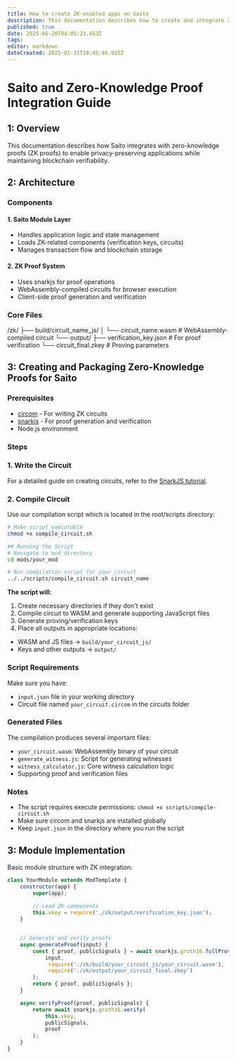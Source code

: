 ```yaml
---
title: How to create ZK-enabled apps on Saito
description: This documentation describes how to create and integrate ZK proofs on Saito application using ZK-Snarks
published: true
date: 2025-05-20T04:05:23.453Z
tags: 
editor: markdown
dateCreated: 2025-01-31T18:45:46.925Z
---
```


# Saito and Zero-Knowledge Proof Integration Guide

## 1: Overview

This documentation describes how Saito integrates with zero-knowledge proofs (ZK proofs) to enable privacy-preserving applications while maintaining blockchain verifiability.

## 2: Architecture

### Components

#### 1. Saito Module Layer
* Handles application logic and state management
* Loads ZK-related components (verification keys, circuits) 
* Manages transaction flow and blockchain storage

#### 2. ZK Proof System
* Uses snarkjs for proof operations
* WebAssembly-compiled circuits for browser execution
* Client-side proof generation and verification

### Core Files
/zk/
  ├── build/circuit_name_js/
  │   └── circuit_name.wasm    # WebAssembly-compiled circuit
  └── output/
      ├── verification_key.json # For proof verification
      └── circuit_final.zkey    # Proving parameters
      
   
## 3: Creating and Packaging Zero-Knowledge Proofs for Saito

###  Prerequisites

* [circom](https://docs.circom.io/) - For writing ZK circuits 
* [snarkjs](https://github.com/iden3/snarkjs) - For proof generation and verification
* Node.js environment

###  Steps

### 1. Write the Circuit

For a detailed guide on creating circuits, refer to the [SnarkJS tutorial](https://github.com/iden3/snarkjs#create-the-circuit).

### 2. Compile Circuit 

Use our compilation script which is located in the root/scripts directory:

```bash
# Make script executable
chmod +x compile_circuit.sh

## Running the Script
# Navigate to mod directory
cd mods/your_mod

# Run compilation script for your circuit
../../scripts/compile_circuit.sh circuit_name 
```
**The script will:**
1. Create necessary directories if they don't exist
2. Compile circuit to WASM and generate supporting JavaScript files 
3. Generate proving/verification keys
4. Place all outputs in appropriate locations:
  * WASM and JS files → `build/your_circuit_js/`
  * Keys and other outputs → `output/`

### Script Requirements

Make sure you have:
* `input.json` file in your working directory
* Circuit file named `your_circuit.circom` in the circuits folder

### Generated Files

The compilation produces several important files:
* `your_circuit.wasm`: WebAssembly binary of your circuit
* `generate_witness.js`: Script for generating witnesses
* `witness_calculator.js`: Core witness calculation logic
* Supporting proof and verification files

### Notes
* The script requires execute permissions: `chmod +x scripts/compile-circuit.sh`
* Make sure circom and snarkjs are installed globally
* Keep `input.json` in the directory where you run the script



## 3: Module Implementation

Basic module structure with ZK integration:

```javascript
class YourModule extends ModTemplate {
    constructor(app) {
        super(app);
        
        // Load ZK components
        this.vkey = require('./zk/output/verification_key.json');
    }


    // Generate and verify proofs
    async generateProof(input) {
        const { proof, publicSignals } = await snarkjs.groth16.fullProve(
            input,
             require('./zk/build/your_circuit_js/your_circuit.wasm'),
             require('./zk/output/your_circuit_final.zkey')
        );
        return { proof, publicSignals };
    }

    async verifyProof(proof, publicSignals) {
        return await snarkjs.groth16.verify(
            this.vkey,
            publicSignals,
            proof
        );
    }
}




      
      
      